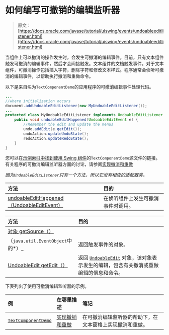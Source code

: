 # 如何编写可撤销的编辑监听器

> 原文： [https://docs.oracle.com/javase/tutorial/uiswing/events/undoableeditlistener.html](https://docs.oracle.com/javase/tutorial/uiswing/events/undoableeditlistener.html)

当组件上可以撤消的操作发生时，会发生可撤消的编辑事件。目前，只有文本组件触发可撤消的编辑事件，然后才会间接触发。文本组件的文档触发事件。对于文本组件，可撤消操作包括插入字符，删除字符和修改文本样式。程序通常会侦听可撤消的编辑事件，以帮助执行撤消和重做命令。

以下是来自名为`TextComponentDemo`的应用程序的可撤消编辑事件处理代码。

```java
...
//where initialization occurs
document.addUndoableEditListener(new MyUndoableEditListener());
...
protected class MyUndoableEditListener implements UndoableEditListener {
    public void undoableEditHappened(UndoableEditEvent e) {
        //Remember the edit and update the menus
        undo.addEdit(e.getEdit());
        undoAction.updateUndoState();
        redoAction.updateRedoState();
    }
}  

```

您可以在[示例索引中找到使用 Swing 组件](../examples/components/index.html#TextComponentDemo)的`TextComponentDemo`源文件的链接。有关程序的可撤消编辑监听器方面的讨论，请参阅[实现撤消和重做](../components/generaltext.html#undo)

*因为`UndoableEditListener`只有一个方法，所以它没有相应的适配器类。*

| 方法 | 目的 |
| :-- | :-- |
| [undoableEditHappened（UndoableEditEvent）](https://docs.oracle.com/javase/8/docs/api/javax/swing/event/UndoableEditListener.html#undoableEditHappened-javax.swing.event.UndoableEditEvent-) | 在侦听组件上发生可撤消事件时调用。 |

| 方法 | 目的 |
| :-- | :-- |
| [对象 getSource（）](https://docs.oracle.com/javase/8/docs/api/java/util/EventObject.html#getSource--)
（`java.util.EventObject`中的*）_ | 返回触发事件的对象。 |
| [UndoableEdit getEdit（）](https://docs.oracle.com/javase/8/docs/api/javax/swing/event/UndoableEditEvent.html#getEdit--) | 返回 [`UndoableEdit`](https://docs.oracle.com/javase/8/docs/api/javax/swing/undo/UndoableEdit.html) 对象，该对象表示发生的编辑，包含有关撤消或重做编辑的信息和命令。 |

下表列出了使用可撤消编辑监听器的示例。

| 例 | 在哪里描述 | 笔记 |
| :-- | :-- | :-- |
| [`TextComponentDemo`](../examples/components/index.html#TextComponentDemo) | [实现撤销和重做](../components/generaltext.html#undo) | 在可撤消编辑监听器的帮助下，在文本窗格上实现撤消和重做。 |